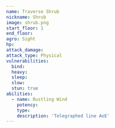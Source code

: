 ```yaml
---
name: Traverse Shrub
nickname: Shrub
image: shrub.png
start_floor: 1
end_floor: 
agro: Sight
hp: 
attack_damage: 
attack_type: Physical
vulnerabilities:
  bind: 
  heavy: 
  sleep: 
  slow: 
  stun: true
abilities:
  - name: Rustling Wind
    potency: 
    type: 
    description: 'Telegraphed line AoE'
---
```

